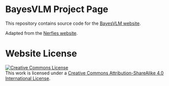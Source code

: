 # BayesVLM Project Page

This repository contains source code for the [BayesVLM website](https://aaltoml.github.io/BayesVLM/).

Adapted from the [Nerfies website](https://nerfies.github.io/).

# Website License
<a rel="license" href="http://creativecommons.org/licenses/by-sa/4.0/"><img alt="Creative Commons License" style="border-width:0" src="https://i.creativecommons.org/l/by-sa/4.0/88x31.png" /></a><br />This work is licensed under a <a rel="license" href="http://creativecommons.org/licenses/by-sa/4.0/">Creative Commons Attribution-ShareAlike 4.0 International License</a>.
